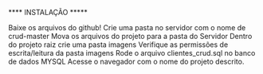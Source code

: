 
**** INSTALAÇÃO *****

Baixe os arquivos do github!
Crie uma pasta no servidor com o nome de crud-master
Mova os arquivos do projeto para a pasta do Servidor
Dentro do projeto raiz crie uma pasta imagens
Verifique as permissões de escrita/leitura da pasta imagens
Rode o arquivo clientes_crud.sql no banco de dados MYSQL
Acesse o navegador com o nome do projeto descrito.
